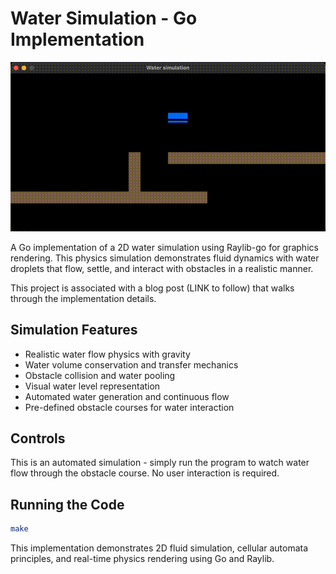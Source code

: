 # Water Simulation - Go Implementation

![Water Simulation Demo](watersim.gif)

A Go implementation of a 2D water simulation using Raylib-go for graphics rendering. This physics simulation demonstrates fluid dynamics with water droplets that flow, settle, and interact with obstacles in a realistic manner.

This project is associated with a blog post (LINK to follow) that walks through the implementation details.

## Simulation Features

- Realistic water flow physics with gravity
- Water volume conservation and transfer mechanics
- Obstacle collision and water pooling
- Visual water level representation
- Automated water generation and continuous flow
- Pre-defined obstacle courses for water interaction

## Controls

This is an automated simulation - simply run the program to watch water flow through the obstacle course. No user interaction is required.

## Running the Code

```bash
make
```

This implementation demonstrates 2D fluid simulation, cellular automata principles, and real-time physics rendering using Go and Raylib.
